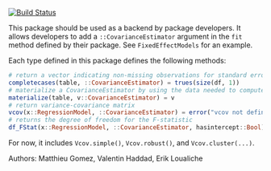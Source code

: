 [![Build Status](https://travis-ci.com/matthieugomez/Vcov.jl.svg?branch=master)](https://travis-ci.com/matthieugomez/Vcov.jl)

This package should be used as a backend by package developers. 
It allows developers to add a `::CovarianceEstimator` argument in the `fit` method defined by their package. See `FixedEffectModels` for an example.


Each type defined in this package defines the following methods: 
```julia
# return a vector indicating non-missing observations for standard errors
completecases(table, ::CovarianceEstimator) = trues(size(df, 1))
# materialize a CovarianceEstimator by using the data needed to compute the standard errors
materialize(table, v::CovarianceEstimator) = v
# return variance-covariance matrix
vcov(x::RegressionModel, ::CovarianceEstimator) = error("vcov not defined for this type")
# returns the degree of freedom for the F-statistic
df_FStat(x::RegressionModel, ::CovarianceEstimator, hasintercept::Bool) = dof_residual(x) - hasintercept
```

For now, it includes `Vcov.simple()`, `Vcov.robust()`, and `Vcov.cluster(...)`.

Authors: Matthieu Gomez, Valentin Haddad, Erik Loualiche